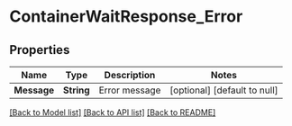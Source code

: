 # ContainerWaitResponse_Error
## Properties

| Name | Type | Description | Notes |
|------------ | ------------- | ------------- | -------------|
| **Message** | **String** | Error message | [optional] [default to null] |

[[Back to Model list]](../README.md#documentation-for-models) [[Back to API list]](../README.md#documentation-for-api-endpoints) [[Back to README]](../README.md)

